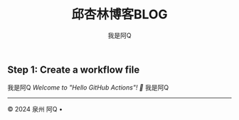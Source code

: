 <header>

# 邱杏林博客BLOG
 我是阿Q

</header>

## Step 1: Create a workflow file
我是阿Q
_Welcome to "Hello GitHub Actions"! :wave:_
我是阿Q


<footer>

---



&copy; 2024 泉州 阿Q  &bull;

</footer>
